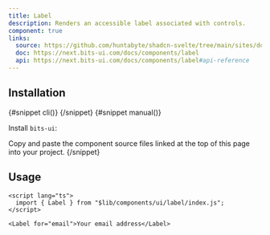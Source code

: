 ```yaml
---
title: Label
description: Renders an accessible label associated with controls.
component: true
links:
  source: https://github.com/huntabyte/shadcn-svelte/tree/main/sites/docs/src/lib/registry/ui/label
  doc: https://next.bits-ui.com/docs/components/label
  api: https://next.bits-ui.com/docs/components/label#api-reference
---
```


<script>
  import { ComponentPreview, PMAddComp, PMInstall, Step, Steps, InstallTabs } from '$lib/components/docs';
</script>

<ComponentPreview name="label-demo">

<div></div>

</ComponentPreview>

## Installation

<InstallTabs>
{#snippet cli()}
<PMAddComp name="label" />
{/snippet}
{#snippet manual()}
<Steps>
<Step>

Install `bits-ui`:

</Step>
<PMInstall command="bits-ui -D" />
<Step>Copy and paste the component source files linked at the top of this page into your project.</Step>
</Steps>
{/snippet}
</InstallTabs>

## Usage

```svelte
<script lang="ts">
  import { Label } from "$lib/components/ui/label/index.js";
</script>

<Label for="email">Your email address</Label>
```
